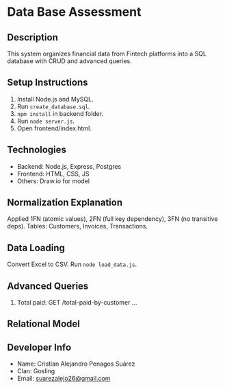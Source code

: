 # Data Base Assessment

## Description
This system organizes financial data from Fintech platforms into a SQL database with CRUD and advanced queries.

## Setup Instructions
1. Install Node.js and MySQL.
2. Run `create_database.sql`.
3. `npm install` in backend folder.
4. Run `node server.js`.
5. Open frontend/index.html.

## Technologies
- Backend: Node.js, Express, Postgres
- Frontend: HTML, CSS, JS
- Others: Draw.io for model

## Normalization Explanation
Applied 1FN (atomic values), 2FN (full key dependency), 3FN (no transitive deps). Tables: Customers, Invoices, Transactions.

## Data Loading
Convert Excel to CSV. Run `node load_data.js`.

## Advanced Queries
1. Total paid: GET /total-paid-by-customer
...

## Relational Model


## Developer Info
* Name: Cristian Alejandro Penagos Suárez
* Clan: Gosling
* Email: suarezalejo26@gmail.com